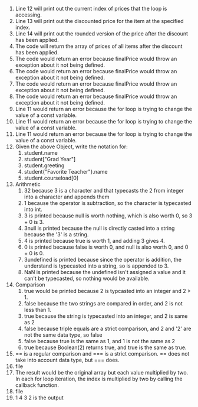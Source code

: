 1. Line 12 will print out the current index of prices that the loop is accessing.
2. Line 13 will print out the discounted price for the item at the specified index.
3. Line 14 will print out the rounded version of the price after the discount has been applied.
4. The code will return the array of prices of all items after the discount has been applied.
5. The code would return an error because finalPrice would throw an exception about it not being defined.
6. The code would return an error because finalPrice would throw an exception about it not being defined.
7. The code would return an error because finalPrice would throw an exception about it not being defined.
8. The code would return an error because finalPrice would throw an exception about it not being defined.
9. Line 11 would return an error because the for loop is trying to change the value of a const variable.
10. Line 11 would return an error because the for loop is trying to change the value of a const variable.
11. Line 11 would return an error because the for loop is trying to change the value of a const variable.
12. Given the above Object, write the notation for: 
    1.  student.name
    2.  student["Grad Year"]
    3.  student.greeting
    4.  student{"Favorite Teacher"}.name
    5.  student.courseload[0]
13. Arithmetic
    1.   32 because 3 is a character and that typecasts the 2 from integer into a character and appends them
    2.   1 because the operator is subtraction, so the character is typecasted into int.
    3.   3 is printed because null is worth nothing, which is also worth 0, so 3 + 0 is 3.
    4.   3null is printed because the null is directly casted into a string because the '3' is a string.
    5.   4 is printed because true is worth 1, and adding 3 gives 4.
    6.   0 is printed because false is worth 0, and null is also worth 0, and 0 + 0 is 0.
    7.   3undefined is printed because since the operator is addition, the understand is typecasted into a string, so is appended to 3.
    8.   NaN is printed because the undefined isn't assigned a value and it can't be typecasted, so nothing would be available.
14. Comparison
    1.  true would be printed because 2 is typcasted into an integer and 2 > 1.
    2.  false because the two strings are compared in order, and 2 is not less than 1.
    3.  true because the string is typecasted into an integer, and 2 is same as 2
    4.  false because triple equals are a strict comparison, and 2 and '2' are not the same data type, so false
    5.  false because true is the same as 1, and 1 is not the same as 2
    6.  true because Boolean(2) returns true, and true is the same as true.
15. == is a regular comparison and === is a strict comparison. == does not take into account data type, but === does.
16. file
17. The result would be the original array but each value multiplied by two. In each for loop iteration, the index is multiplied by two by calling the callback function.
18. file
19. 1 4 3 2 is the output